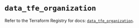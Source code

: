 # `data_tfe_organization`

Refer to the Terraform Registry for docs: [`data_tfe_organization`](https://registry.terraform.io/providers/hashicorp/tfe/0.57.1/docs/data-sources/organization).

